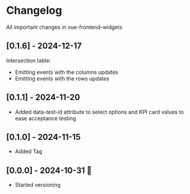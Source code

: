 # Changelog
All important changes in vue-frontend-widgets

## [0.1.6] - 2024-12-17
Intersection table:
- Emitting events with the columns updates
- Emitting events with the rows updates

## [0.1.1] - 2024-11-20
- Added data-test-id attribute to select options and KPI card values to ease acceptance testing

## [0.1.0] - 2024-11-15
- Added Tag

## [0.0.0] - 2024-10-31 🎃
- Started versioning 

